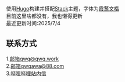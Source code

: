 使用[Hugo](https://gohugo.io/ "跳转Hugo主页")构建并搭配[Stack](https://github.com/CaiJimmy/hugo-theme-stack "跳转主题Github仓库")主题，字体为[霞鹜文楷](https://github.com/lxgw/LxgwWenKai/ "跳转字体Github仓库")
<br>
目前这里啥都没有，我也懒得更新
<br>
最近更新时间:2025/7/4 
##   联系方式
1.[邮箱qwq@qwq.work](mailto:qwq@qwq.work)
<br>
2.[邮箱qwqawa@88.com](mailto:qwqawa@88.com)
<br>
3.[哔哩哔哩站内信](https://space.bilibili.com/510231072)
